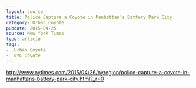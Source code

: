 ```yaml
---
layout: source
title: Police Capture a Coyote in Manhattan’s Battery Park City
category: Urban Coyote
pubdate: 2015-04-25
source: New York Times
type: article
tags:
-  Urban Coyote
-  NYC Coyote
---
```

http://www.nytimes.com/2015/04/26/nyregion/police-capture-a-coyote-in-manhattans-battery-park-city.html?_r=0
